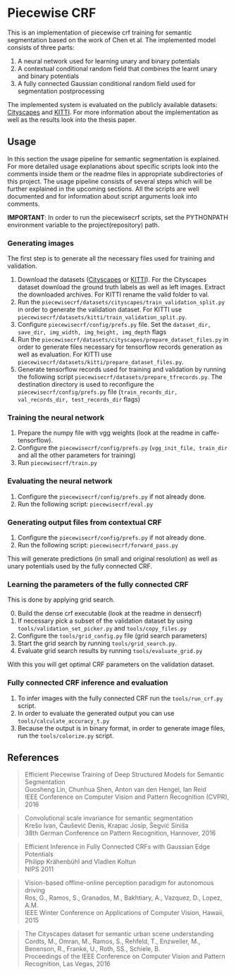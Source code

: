 # Piecewise CRF

This is an implementation of piecewise crf training for semantic segmentation based on the work of Chen et al. The implemented model consists of three parts:

1. A neural network used for learning unary and binary potentials
2. A contextual conditional random field that combines the learnt unary and binary potentials
3. A fully connected Gaussian conditional random field used for segmentation postprocessing

The implemented system is evaluated on the publicly available datasets: [Cityscapes](https://www.cityscapes-dataset.com/) and [KITTI](http://adas.cvc.uab.es/s2uad/). For more information about the implementation as well as the results look into the thesis paper.

## Usage
In this section the usage pipeline for semantic segmentation is explained. For more detailed usage explanations about specific scripts look into the comments inside them or the readme files in appropriate subdirectories of this project.
The usage pipeline consists of several steps which will be further explained in the upcoming sections.
All the scripts are well documented and for information about script arguments look into comments.

**IMPORTANT**: In order to run the piecewisecrf scripts, set the PYTHONPATH environment variable to the project(repository) path.

### Generating images
The first step is to generate all the necessary files used for training and validation.

1. Download the datasets ([Cityscapes](https://www.cityscapes-dataset.com/) or [KITTI](http://adas.cvc.uab.es/s2uad/)). For the Cityscapes dataset download the ground truth labels as well as left images. Extract the downloaded archives. For KITTI rename the valid folder to val.
2. Run the `piecewisecrf/datasets/cityscapes/train_validation_split.py` in order to generate the validation dataset. For KITTI use `piecewisecrf/datasets/kitti/train_validation_split.py`.
3. Configure `piecewisecrf/config/prefs.py` file. Set the `dataset_dir, save_dir, img_width, img_height, img_depth` flags
4. Run the `piecewisecrf/datasets/cityscapes/prepare_dataset_files.py` in order to generate files necessary for tensorflow records generation as well as evaluation. For KITTI use `piecewisecrf/datasets/kitti/prepare_dataset_files.py`.
5. Generate tensorflow records used for training and validation by running the following script `piecewisecrf/datasets/prepare_tfrecords.py`. The destination directory is used to reconfigure the `piecewisecrf/config/prefs.py` file (`train_records_dir, val_records_dir, test_records_dir` flags)

### Training the neural network

1. Prepare the numpy file with vgg weights (look at the readme in caffe-tensorflow).
2. Configure the `piecewisecrf/config/prefs.py` (`vgg_init_file, train_dir` and all the other parameters for training)
3. Run `piecewisecrf/train.py`

### Evaluating the neural network
1. Configure the `piecewisecrf/config/prefs.py` if not already done.
2. Run the following script: `piecewisecrf/eval.py`

### Generating output files from contextual CRF
1. Configure the `piecewisecrf/config/prefs.py` if not already done.
2. Run the following script: `piecewisecrf/forward_pass.py`

This will generate predictions (in small and original resolution) as well as unary potentials used by the fully connected CRF.

### Learning the parameters of the fully connected CRF
This is done by applying grid search.

0. Build the dense crf executable (look at the readme in densecrf)
1. If necessary pick a subset of the validation dataset by using `tools/validation_set_picker.py` and `tools/copy_files.py`
2. Configure the `tools/grid_config.py` file (grid search parameters)
3. Start the grid search by running `tools/grid_search.py`.
4. Evaluate grid search results by running `tools/evaluate_grid.py`

With this you will get optimal CRF parameters on the validation dataset.

### Fully connected CRF inference and evaluation

1. To infer images with the fully connected CRF run the `tools/run_crf.py` script.
2. In order to evaluate the generated output you can use `tools/calculate_accuracy_t.py`
3. Because the output is in binary format, in order to generate image files, run the `tools/colorize.py` script.

## References

> Efficient Piecewise Training of Deep Structured Models for Semantic Segmentation <br/>
> Guosheng Lin,  Chunhua Shen, Anton van den Hengel, Ian Reid <br/>
> IEEE Conference on Computer Vision and Pattern Recognition (CVPR), 2016 <br/>

> Convolutional scale invariance for semantic segmentation <br/>
> Krešo Ivan, Čaušević Denis, Krapac Josip, Šegvić Siniša <br/>
> 38th German Conference on Pattern Recognition, Hannover, 2016 <br/>

> Efficient Inference in Fully Connected CRFs with Gaussian Edge Potentials <br/>
> Philipp Krähenbühl and Vladlen Koltun <br/>
> NIPS 2011 <br/>

> Vision-based offline-online perception paradigm for autonomous driving <br/>
> Ros, G., Ramos, S., Granados, M., Bakhtiary, A., Vazquez, D., Lopez, A.M. <br/> 
> IEEE Winter Conference on Applications of Computer Vision, Hawaii, 2015 <br/>

> The Cityscapes dataset for semantic urban scene understanding <br/>
> Cordts, M., Omran, M., Ramos, S., Rehfeld, T., Enzweiler, M., Benenson, R., Franke, U., Roth, SS., Schiele, B. <br/>
> Proceedings of the IEEE Conference on Computer Vision and Pattern Recognition, Las Vegas, 2016 <br/>
